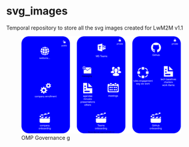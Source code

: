 # svg_images

Temporal repository to store all the svg images created for LwM2M v1.1







<figure>
	<img src="omp-overview.svg" alt="OMP Governance g ">
	<figcaption>OMP Governance g</figcaption>
</figure>
